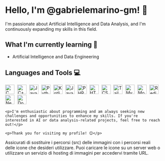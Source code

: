 # Hello, I'm @gabrielemarino-gm! 👋

I'm passionate about Artificial Intelligence and Data Analysis, and I'm continuously expanding my skills in this field.

## What I'm currently learning 🌱
- Artificial Intelligence and Data Engineering

## Languages and Tools 💻
<img src="https://cdn.icon-icons.com/icons2/2415/PNG/512/c_original_logo_icon_146611.png" alt="C" style="height: 30px; margin-right: 5px;">
<img src="https://cdn.icon-icons.com/icons2/2148/PNG/512/c_icon_132529.png" alt="C++" style="height: 30px; margin-right: 5px;">
<img src="https://cdn.icon-icons.com/icons2/2415/PNG/512/java_original_wordmark_logo_icon_146459.png" alt="Java" style="height: 30px; margin-right: 5px;">
<img src="https://cdn.icon-icons.com/icons2/2699/PNG/512/python_logo_icon_168886.png" alt="Python" style="height: 30px; margin-right: 5px;">
<img src="https://cdn.icon-icons.com/icons2/2108/pNG/512/kotlin_icon_130893.png" alt="Kotlin" style="height: 30px; margin-right: 5px;">
<img src="https://cdn.icon-icons.com/icons2/2108/PNG/512/javascript_icon_130900.png" alt="JavaScript" style="height: 30px; margin-right: 5px;">
<img src="https://cdn.icon-icons.com/icons2/1381/PNG/512/com_94184.png" alt="PHP" style="height: 30px; margin-right: 5px;">
<img src="https://cdn.icon-icons.com/icons2/2107/PNG/512/file_type_html_icon_130541.png" alt="HTML" style="height: 30px; margin-right: 5px;">
<img src="https://cdn.icon-icons.com/icons2/2107/PNG/512/file_type_css_icon_130661.png" alt="CSS" style="height: 30px; margin-right: 5px;">
<a href="https://tailwindcss.com/"><img src="https://cdn.icon-icons.com/icons2/2107/PNG/512/file_type_tailwind_icon_130128.png" alt="Tailwind CSS" style="height: 30px; margin-right: 5px;"></a>
<img src="https://cdn.icon-icons.com/icons2/3053/PNG/512/mysql_workbench_macos_bigsur_icon_189924.png" alt="MySQL" style="height: 30px; margin-right: 5px;">
<img src="https://cdn.icon-icons.com/icons2/2415/PNG/512/mongodb_original_wordmark_logo_icon_146425.png" alt="MongoDB" style="height: 30px; margin-right: 5px;">
<img src="https://cdn.icon-icons.com/icons2/2415/PNG/512/redis_original_logo_icon_146368.png" alt="Redis" style="height: 30px; margin-right: 5px;">
<img src="https://cdn.icon-icons.com/icons2/2148/PNG/512/neoj_icon_132167.png" alt="Neo4J" style="height: 30px; margin-right: 5px;">
<img src="https://cdn.icon-icons.com/icons2/2699/PNG/512/docker_tile_logo_icon_168248.png" alt="Docker" style="height: 30px; margin-right: 5px;">


    <p>I'm enthusiastic about programming and am always seeking new challenges and opportunities to enhance my skills. If you're interested in AI or data analysis-related projects, feel free to reach out!</p>

    <p>Thank you for visiting my profile! 😊</p>
</body>
</html>
Assicurati di sostituire i percorsi (src) delle immagini con i percorsi reali delle icone che desideri utilizzare. Puoi caricare le icone su un server web o utilizzare un servizio di hosting di immagini per accedervi tramite URL.






<!---
gabrielemarino-gm/gabrielemarino-gm is a ✨ special ✨ repository because its `README.md` (this file) appears on your GitHub profile.
You can click the Preview link to take a look at your changes.
--->
